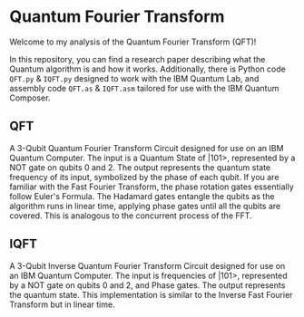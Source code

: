 # Quantum Fourier Transform

Welcome to my analysis of the Quantum Fourier Transform (QFT)!

In this repository, you can find a research paper describing what the Quantum algorithm is and how it works. Additionally, there is Python code `QFT.py` & `IQFT.py` designed to work with the IBM Quantum Lab, and assembly code `QFT.as` & `IQFT.asm` tailored for use with the IBM Quantum Composer.

## QFT
A 3-Qubit Quantum Fourier Transform Circuit designed for use on an IBM Quantum Computer. The input is a Quantum State of |101>, represented by a NOT gate on qubits 0 and 2. The output represents the quantum state frequency of its input, symbolized by the phase of each qubit. If you are familiar with the Fast Fourier Transform, the phase rotation gates essentially follow Euler's Formula. The Hadamard gates entangle the qubits as the algorithm runs in linear time, applying phase gates until all the qubits are covered. This is analogous to the concurrent process of the FFT. 

## IQFT
A 3-Qubit Inverse Quantum Fourier Transform Circuit designed for use on an IBM Quantum Computer. The input is frequencies of |101>, represented by a NOT gate on qubits 0 and 2, and Phase gates. The output represents the quantum state. This implementation is similar to the Inverse Fast Fourier Transform but in linear time.
